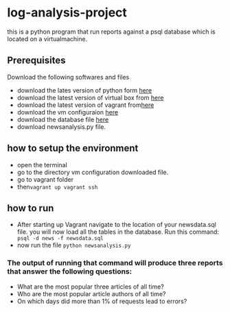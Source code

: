 # log-analysis-project
this is a python program that run reports against a psql database which is located on a virtualmachine.

## Prerequisites
 Download the following softwares and files
 - download the lates version of python form [here](https://www.python.org/downloads/)
 - download the latest version of virtual box from [here](https://www.virtualbox.org/wiki/Downloads)
 - download the latest version of vagrant from[here](https://www.vagrantup.com/downloads.html)
 - download the vm configuraion [here](https://s3.amazonaws.com/video.udacity-data.com/topher/2018/April/5acfbfa3_fsnd-virtual-machine/fsnd-virtual-machine.zip)
 - download the database file [here](https://d17h27t6h515a5.cloudfront.net/topher/2016/August/57b5f748_newsdata/newsdata.zip)
 - download newsanalysis.py file.
 ## how to setup the environment
 - open the terminal
 - go to the directory vm configuration downloaded file.
 - go to vagrant folder
 - then```vagrant up
          vagrant ssh```
          
 ## how to run
 - After starting up Vagrant navigate to the location of your newsdata.sql file. you will now  load all the tables in the database. 
   Run this command:
   ` psql -d news -f newsdata.sql`
 - now run the file 
   `python newsanalysis.py`
  
  
  
  
  
  
 ### The output of running that command will produce three reports that answer the following questions:
- What are the most popular three articles of all time?
- Who are the most popular article authors of all time?
- On which days did more than 1% of requests lead to errors?

 



